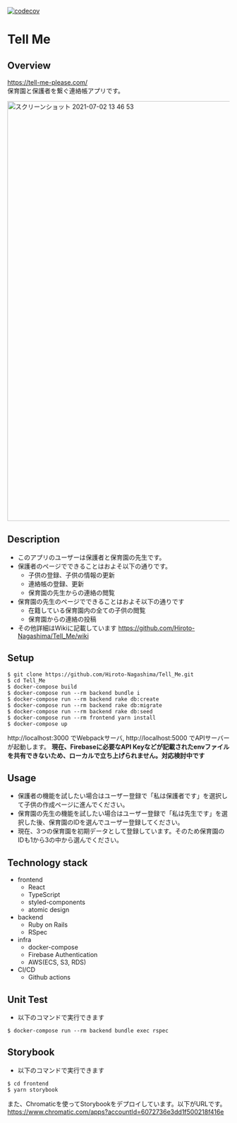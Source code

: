 [![codecov](https://codecov.io/gh/Hiroto-Nagashima/Tell_Me/branch/develop/graph/badge.svg)](https://codecov.io/gh/Hiroto-Nagashima/Tell_Me)
# Tell Me
## Overview
https://tell-me-please.com/<br>保育園と保護者を繋ぐ連絡帳アプリです。

<img width="951" alt="スクリーンショット 2021-07-02 13 46 53" src="https://user-images.githubusercontent.com/74855940/124222180-38a83300-db3c-11eb-823c-e4b3d1a90f5b.png">

## Description
- このアプリのユーザーは保護者と保育園の先生です。
- 保護者のページでできることはおよそ以下の通りです。
  - 子供の登録、子供の情報の更新
  - 連絡帳の登録、更新
  - 保育園の先生からの連絡の閲覧
- 保育園の先生のページでできることはおよそ以下の通りです
  - 在籍している保育園内の全ての子供の閲覧
  - 保育園からの連絡の投稿
- その他詳細はWikiに記載しています  https://github.com/Hiroto-Nagashima/Tell_Me/wiki

## Setup
```
$ git clone https://github.com/Hiroto-Nagashima/Tell_Me.git
$ cd Tell_Me
$ docker-compose build
$ docker-compose run --rm backend bundle i
$ docker-compose run --rm backend rake db:create
$ docker-compose run --rm backend rake db:migrate
$ docker-compose run --rm backend rake db:seed
$ docker-compose run --rm frontend yarn install
$ docker-compose up

```
http://localhost:3000 でWebpackサーバ, http://localhost:5000 でAPIサーバーが起動します。
**現在、Firebaseに必要なAPI Keyなどが記載されたenvファイルを共有できないため、ローカルで立ち上げられません。対応検討中です**

## Usage
- 保護者の機能を試したい場合はユーザー登録で「私は保護者です」を選択して子供の作成ページに進んでください。
- 保育園の先生の機能を試したい場合はユーザー登録で「私は先生です」を選択した後、保育園のIDを選んでユーザー登録してください。
- 現在、3つの保育園を初期データとして登録しています。そのため保育園のIDも1から3の中から選んでください。

## Technology stack
- frontend
  - React
  - TypeScript
  - styled-components
  - atomic design
- backend
  - Ruby on Rails
  - RSpec
- infra
  - docker-compose
  - Firebase Authentication
  - AWS(ECS, S3, RDS)
- CI/CD
  - Github actions

## Unit Test

- 以下のコマンドで実行できます
```
$ docker-compose run --rm backend bundle exec rspec
```
## Storybook

- 以下のコマンドで実行できます
```
$ cd frontend
$ yarn storybook
```
また、Chromaticを使ってStorybookをデプロイしています。以下がURLです。</br>
https://www.chromatic.com/apps?accountId=6072736e3dd1f500218f416e
